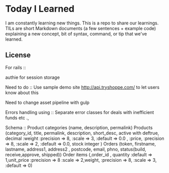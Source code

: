 # Today I Learned

I am constantly learning new things. This is a repo to share our learnings. TILs are short Markdown documents (a few sentences + example code) explaining a new concept, bit of syntax, command, or tip that we've learned.

License
-----------------
For rails :: 

authie for session storage 


Need to do :: 
Use sample demo site http://api.tryshoppe.com/ to let users know about this


Need to change asset pipeline with gulp 


Errors handling using :: 
Separate error classes for deals with inefficient funds etc ., 


Schema :: 
Product categories (name, description, permalink)
Products (category_id, title, permalink, description, short_desc, active with deftrue, decimal :weight :precision => 8, :scale => 3, :default => 0.0 , :price, :precision => 8, :scale => 2, :default => 0.0, stock integer )
Orders (token, firstname, lastname, address1, address2 , postcode, email, phno, status(build, receive,approve, shipped))
Order items (,order_id , quantity :default => 1,unit_price :precision => 8 :scale => 2,weight, :precision => 8, :scale => 3, :default => 0)



